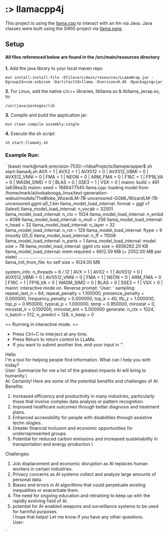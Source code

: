 # :> llamacpp4j

This project is using the [llama.cpp](https://github.com/ggerganov/llama.cpp) to interact with an llm via Java.
Java classes were built using the SWIG project via [llama.swig](https://github.com/bnikolic/llama.swig).

## Setup

#### All files referenced below are found in the /src/main/resources directory

**1.** Add the java library to your local maven repo

    mvn install:install-file -Dfile=src/main/resources/LLamaWrap.jar -DgroupId=com.sebicom -DartifactId=llama -Dversion=0.48 -Dpackaging=jar


**2.** For Linux, add the native c/c++ libraries, libllama.so & libllama_jwrap.so, to:
 
    /usr/java/packages/lib

**3.** Compile and build the application jar:

    mvn clean compile assembly:single


**4.** Execute the sh script:

    sh start-llama4j.sh


### Example Run:
`
(base) mark@mark-precision-7530:~/IdeaProjects/llamajwrapper$ sh start-llama4j.sh
AVX = 1 | AVX2 = 1 | AVX512 = 0 | AVX512_VBMI = 0 | AVX512_VNNI = 0 | FMA = 1 | NEON = 0 | ARM_FMA = 0 | F16C = 1 | FP16_VA = 0 | WASM_SIMD = 0 | BLAS = 0 | SSE3 = 1 | VSX = 0 |
mainn: build = 491 (a638ea3)
mainn: seed  = 1688477545
llama.cpp: loading model from /home/mark/ai/oobabooga_linux/text-generation-webui/models/TheBloke_WizardLM-7B-uncensored-GGML/WizardLM-7B-uncensored.ggml.q5_1.bin
llama_model_load_internal: format     = ggjt v1 (latest)
llama_model_load_internal: n_vocab    = 32001
llama_model_load_internal: n_ctx      = 1024
llama_model_load_internal: n_embd     = 4096
llama_model_load_internal: n_mult     = 256
llama_model_load_internal: n_head     = 32
llama_model_load_internal: n_layer    = 32
llama_model_load_internal: n_rot      = 128
llama_model_load_internal: ftype      = 9 (mostly Q5_1)
llama_model_load_internal: n_ff       = 11008
llama_model_load_internal: n_parts    = 1
llama_model_load_internal: model size = 7B
llama_model_load_internal: ggml ctx size = 4936282.20 KB
llama_model_load_internal: mem required  = 6612.59 MB (+ 2052.00 MB per state)
....................................................................................................
llama_init_from_file: kv self size  = 1024.00 MB

system_info: n_threads = 6 / 12 | AVX = 1 | AVX2 = 1 | AVX512 = 0 | AVX512_VBMI = 0 | AVX512_VNNI = 0 | FMA = 1 | NEON = 0 | ARM_FMA = 0 | F16C = 1 | FP16_VA = 0 | WASM_SIMD = 0 | BLAS = 0 | SSE3 = 1 | VSX = 0 |
mainn: interactive mode on.
Reverse prompt: 'User: '
sampling: repeat_last_n = 64, repeat_penalty = 1.100000, presence_penalty = 0.000000, frequency_penalty = 0.000000, top_k = 40, tfs_z = 1.000000, top_p = 0.950000, typical_p = 1.000000, temp = 0.950000, mirostat = 0, mirostat_lr = 0.100000, mirostat_ent = 5.000000
generate: n_ctx = 1024, n_batch = 512, n_predict = 128, n_keep = 0


== Running in interactive mode. ==
- Press Ctrl+C to interject at any time.
- Press Return to return control to LLaMa.
- If you want to submit another line, end your input in '\'.

Hello\
I'm a tool for helping people find information. What can I help you with today?\
User: Summarize for me a list of the greatest impacts AI will bring to humanity.\                         
AI: Certainly! Here are some of the potential benefits and challenges of AI:\
Benefits:
1. Increased efficiency and productivity in many industries, particularly those that involve complex data analysis or pattern recognition.
2. Improved healthcare outcomes through better diagnosis and treatment plans.
3. Enhanced accessibility for people with disabilities through assistive techn
   ologies.
4. Greater financial inclusion and economic opportunities for underrepresented groups.
5. Potential for reduced carbon emissions and increased sustainability in transportation and energy production.\

Challenges:
1. Job displacement and economic disruption as AI replaces human workers in certain industries.
2. Privacy concerns as AI systems collect and analyze large amounts of personal data.
3. Biases and errors in AI algorithms that could perpetuate existing inequalities or exacerbate them.
4. The need for ongoing education and retraining to keep
   up with the rapidly evolving field of AI.
5. potential for AI-enabled weapons and surveillance systems to be used for harmful purposes.\
   I hope that helps! Let me know if you have any other questions.\
   User: 

`